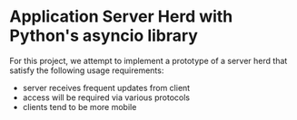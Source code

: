 # Application Server Herd with Python's asyncio library
For this project, we attempt to implement a prototype of a server herd that satisfy the following usage requirements:
* server receives frequent updates from client 
* access will be required via various protocols 
* clients tend to be more mobile
